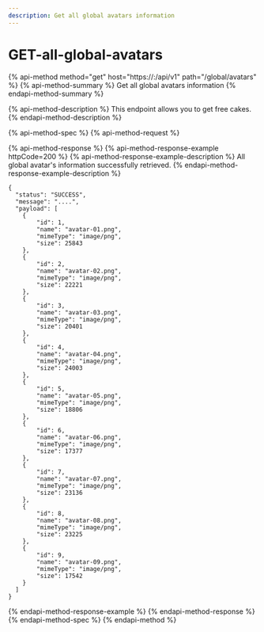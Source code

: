 ```yaml
---
description: Get all global avatars information
---
```


# GET-all-global-avatars

{% api-method method="get" host="https://<host>:<port>/api/v1" path="/global/avatars" %}
{% api-method-summary %}
Get all global avatars information
{% endapi-method-summary %}

{% api-method-description %}
This endpoint allows you to get free cakes.
{% endapi-method-description %}

{% api-method-spec %}
{% api-method-request %}

{% api-method-response %}
{% api-method-response-example httpCode=200 %}
{% api-method-response-example-description %}
All global avatar's information successfully retrieved.
{% endapi-method-response-example-description %}

```
{
  "status": "SUCCESS",
  "message": "....",
  "payload": [
    {
        "id": 1,
        "name": "avatar-01.png",
        "mimeType": "image/png",
        "size": 25843
    },
    {
        "id": 2,
        "name": "avatar-02.png",
        "mimeType": "image/png",
        "size": 22221
    },
    {
        "id": 3,
        "name": "avatar-03.png",
        "mimeType": "image/png",
        "size": 20401
    },
    {
        "id": 4,
        "name": "avatar-04.png",
        "mimeType": "image/png",
        "size": 24003
    },
    {
        "id": 5,
        "name": "avatar-05.png",
        "mimeType": "image/png",
        "size": 18806
    },
    {
        "id": 6,
        "name": "avatar-06.png",
        "mimeType": "image/png",
        "size": 17377
    },
    {
        "id": 7,
        "name": "avatar-07.png",
        "mimeType": "image/png",
        "size": 23136
    },
    {
        "id": 8,
        "name": "avatar-08.png",
        "mimeType": "image/png",
        "size": 23225
    },
    {
        "id": 9,
        "name": "avatar-09.png",
        "mimeType": "image/png",
        "size": 17542
    }
  ]
}
```
{% endapi-method-response-example %}
{% endapi-method-response %}
{% endapi-method-spec %}
{% endapi-method %}



